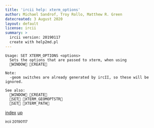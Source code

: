 ```yaml
---
title: 'ircii help: xterm_options'
author: Michael Sandrof, Troy Rollo, Matthew R. Green
datecreated: 3 August 2020
layout: default
license: ircii
summary: >
  ircii version: 20190117
  create with help2md.pl
---
```

```
Usage: SET XTERM_OPTIONS <options>
  Sets the options that are passed to xterm, when using
  WINDOW CREATE

Note:
  -geom switches are already generated by ircII, so these will be ignored.

See also:
  WINDOW CREATE
  SET XTERM_GEOMOPTSTR
  SET XTERM_PATH
```

[index](index.html)
[up](..)

<small> ircii 20190117 </small>
